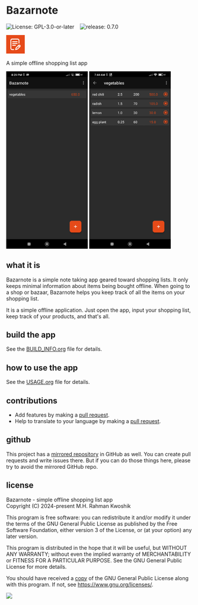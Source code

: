 # Bazarnote

![License: GPL-3.0-or-later](https://img.shields.io/badge/License-GPL--3.0--or--later-004D40.svg)
&nbsp;&nbsp;
![release: 0.7.0](https://img.shields.io/badge/release-0.7.0-blue.svg)

<img src="fastlane/metadata/android/en-US/images/icon.png" alt="Bazarnote" width="50">

A simple offline shopping list app

<img alt="Bazarnote Screenshots" src="fastlane/metadata/android/en-US/images/phoneScreenshots/2.png" width="220">
<img alt="Bazarnote Screenshots" src="fastlane/metadata/android/en-US/images/phoneScreenshots/3.png" width="220">

## what it is

Bazarnote is a simple note taking app geared toward shopping lists. It only keeps minimal information about items being bought offline. When going to a shop or bazaar, Bazarnote helps you keep track of all the items on your shopping list.

It is a simple offline application. Just open the app, input your shopping list, keep track of your products, and that's all.

## build the app

See the [BUILD\_INFO.org](BUILD_INFO.org) file for details.

## how to use the app

See the [USAGE.org](USAGE.org) file for details.

## contributions

  - Add features by making a <a href="https://docs.codeberg.org/collaborating/pull-requests-and-git-flow/" target="_blank">pull request</a>.
  - Help to translate to your language by making a <a href="https://docs.codeberg.org/collaborating/pull-requests-and-git-flow/" target="_blank">pull request</a>.

## github

This project has a <a href="https://github.com/rootminusone8004/Bazarnote" target="_blank">mirrored repository</a> in GitHub as well. You can create pull requests and write issues there. But if you can do those things here, please try to avoid the mirrored GitHub repo.

## license

Bazarnote - simple offline shopping list app<br>
Copyright (C) 2024-present M.H. Rahman Kwoshik

This program is free software: you can redistribute it and/or modify it under the terms of the GNU General Public License as published by the Free Software Foundation, either version 3 of the License, or (at your option) any later version.

This program is distributed in the hope that it will be useful, but WITHOUT ANY WARRANTY; without even the implied warranty of MERCHANTABILITY or FITNESS FOR A PARTICULAR PURPOSE. See the GNU General Public License for more details.

You should have received a [copy](LICENSE.txt) of the GNU General Public License along with this program. If not, see <https://www.gnu.org/licenses/>.

<a href="https://apt.izzysoft.de/fdroid/index/apk/com.rootminusone8004.bazarnote/" target="_blank">
  <img src="https://gitlab.com/IzzyOnDroid/repo/-/raw/master/assets/IzzyOnDroid.png" height="60"/>
</a>
